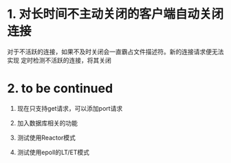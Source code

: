 <!--
 * @Descripttion: 项目的几点优化
 * @version: 1.0
 * @Author: weipeng
 * @Date: 2022-05-19 21:48:54
 * @LastEditors: weipeng
 * @LastEditTime: 2022-05-19 22:29:57
-->

# 1. 对长时间不主动关闭的客户端自动关闭连接
对于不活跃的连接，如果不及时关闭会一直霸占文件描述符。新的连接请求便无法实现
定时检测不活跃的连接，将其关闭

# 2. to be continued

1. 现在只支持get请求，可以添加port请求

2. 加入数据库相关的功能

3. 测试使用Reactor模式

4. 测试使用epoll的LT/ET模式
